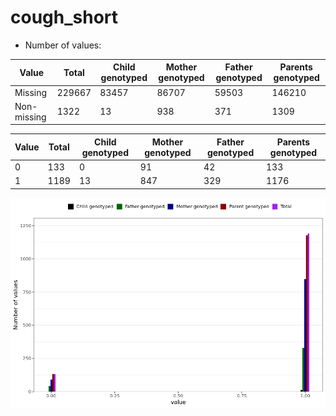 # cough_short
- Number of values:

| Value | Total | Child genotyped | Mother genotyped | Father genotyped | Parents genotyped |
| ----- | ----- | --------------- | ---------------- | ---------------- |---------------- |
| Missing | 229667 | 83457 | 86707 | 59503 | 146210 |
| Non-missing | 1322 | 13 | 938 | 371 | 1309 |

| Value | Total | Child genotyped | Mother genotyped | Father genotyped | Parents genotyped |
| ----- | ----- | --------------- | ---------------- | ---------------- |---------------- |
| 0 | 133 | 0 | 91 | 42 | 133 |
| 1 | 1189 | 13 | 847 | 329 | 1176 |



![](cough_short_n.png)



